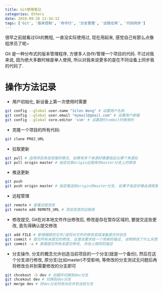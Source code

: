 ```yaml
---
title: Git使用笔记
categories: Others
date: 2018-09-28 12:34:12
tags: ['Git', '版本控制', '命令行', '分支管理', '远程仓库', '代码同步']
---
```


很早之前就看过Git的教程, 一直没实际使用过, 现在用起来, 感觉自己有那么点像程序员了呢~
<!-- more -->

Git 是一种分布式的版本管理程序, 方便多人协作/管理一个项目的代码. 不过对我来说, 因为绝大多数时候是单人使用, 所以对我来说更多的是在不同设备上同步我的代码了.

# 操作方法记录

- 用户初始化, 新设备上第一次使用时需要

```bash
git config --global user.name "Silen Wang" # 设置用户名称
git config --global user.email "mymail@gmail.com" # 设置用户邮箱
git config --global core.editor 'vim' # 设置提价commit时使用的
```

- 克隆一个项目的所有代码:

```bash
git clone PROJ_URL
```

- 拉取更新

```bash
git pull # 适用项目来自克隆的情况, 如果有多个来源好像要指定从哪个来源拉
git pull origin master # 指定拉取origin远程库的master分支上的修改
```

- 推送更新

```bash
git push
git push origin master # 指定推送到origin的master分支, 如果不指定好像会调用某种默认情况? 具体不是很清楚
```

- 远程管理

```bash
git remote # 查看远程信息
git remote add REMOTE_URL # 添加信息的远程库
```

- 修改提交, Git在对本地文件作出修改后, 修改是存在暂存区域的, 要提交这些更改, 首先得确认提交修改

```bash
git add FILE # 新增跟踪的文件/或将对文件的修改变成准备提交的状态
git commit # 提交所有未提交的修改, 这里会要求给一个简单的描述, 说明修改了什么东西, 通过这个描述可以回溯自己之前做了什么
git commit -a # 直接提交所有未提交修改, 并加上相同的描述
```

- 分支操作, 分支的概念允许创造当前项目的一个分支(就是一个备份), 然后在这个分支进行修改, 原分支(比如master)不受影响, 等修改的分支测试无问题后再将修改合并到需要修改的分支即可

```bash
git chcekout -b dev # 创建并切换到dev分支
git chcekout dev # 切换到dev分支
git merge dev # 将dev分支的改动合并到当前分支
```
